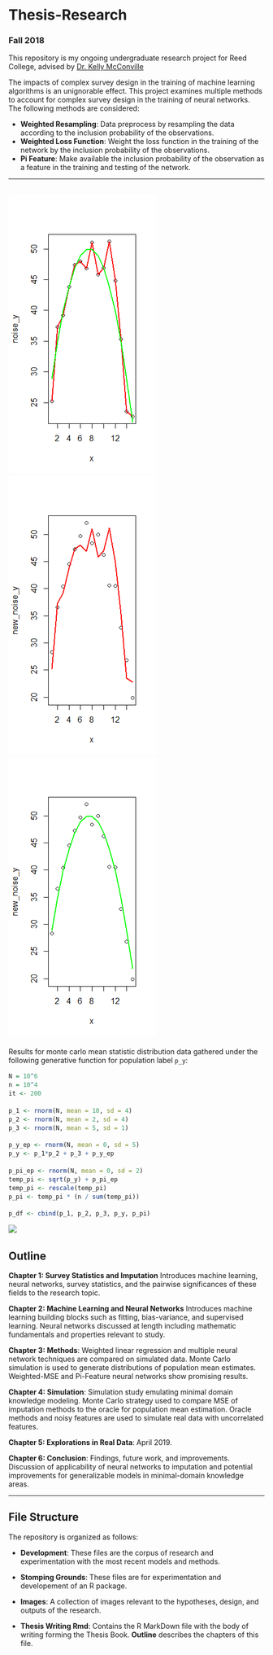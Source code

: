 # Thesis-Research
### Fall 2018

This repository is my ongoing undergraduate research project for Reed College, advised by [Dr. Kelly McConville](https://github.com/mcconvil)

The impacts of complex survey design in the training of machine learning algorithms is an unignorable effect. This project examines multiple methods to account for complex survey design in the training of neural networks. The following methods are considered:
- **Weighted Resampling**: Data preprocess by resampling the data according to the inclusion probability of the observations.
- **Weighted Loss Function**: Weight the loss function in the training of the network by the inclusion probability of the observations.
- **Pi Feature**: Make available the inclusion probability of the observation as a feature in the training and testing of the network. 

------------------
![](images/both.png)
![](images/badfit.png)
![](images/stayGood.png)
------------------

Results for monte carlo mean statistic distribution data gathered under the following generative function for population label `p_y`:
```R
N = 10^6
n = 10^4
it <- 200

p_1 <- rnorm(N, mean = 10, sd = 4)
p_2 <- rnorm(N, mean = 2, sd = 4)
p_3 <- rnorm(N, mean = 5, sd = 1)

p_y_ep <- rnorm(N, mean = 0, sd = 5)
p_y <- p_1*p_2 + p_3 + p_y_ep

p_pi_ep <- rnorm(N, mean = 0, sd = 2)
temp_pi <- sqrt(p_y) + p_pi_ep
temp_pi <- rescale(temp_pi)
p_pi <- temp_pi * (n / sum(temp_pi))

p_df <- cbind(p_1, p_2, p_3, p_y, p_pi)
```
![](https://github.com/moorea1/Thesis-Research/blob/master/images/Table%20with%20deeper%20networks%202.png)

## Outline

**Chapter 1: Survey Statistics and Imputation** Introduces machine learning, neural networks, survey statistics, and the pairwise significances of these fields to the research topic.

**Chapter 2: Machine Learning and Neural Networks** Introduces machine learning building blocks such as fitting, bias-variance, and supervised learning. Neural networks discussed at length including mathematic fundamentals and properties relevant to study.

**Chapter 3: Methods**: Weighted linear regression and multiple neural network techniques are compared on simulated data. Monte Carlo simulation is used to generate distributions of population mean estimates. Weighted-MSE and Pi-Feature neural networks show promising results.

**Chapter 4: Simulation**: Simulation study emulating minimal domain knowledge modeling. Monte Carlo strategy used to compare MSE of imputation methods to the oracle for population mean estimation. Oracle methods and noisy features are used to simulate real data with uncorrelated features.

**Chapter 5: Explorations in Real Data**: April 2019.

**Chapter 6: Conclusion**: Findings, future work, and improvements. Discussion of applicability of neural networks to imputation and potential improvements for generalizable models in minimal-domain knowledge areas.

------------------

## File Structure

The repository is organized as follows:
- **Development**: These files are the corpus of research and experimentation with the most recent models and methods.

- **Stomping Grounds**: These files are for experimentation and developement of an R package.

- **Images**: A collection of images relevant to the hypotheses, design, and outputs of the research.

- **Thesis Writing Rmd**: Contains the R MarkDown file with the body of writing forming the Thesis Book. **Outline** describes the chapters of this file.

